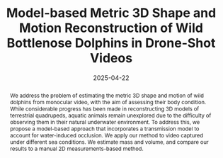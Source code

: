 ---
# Documentation: https://wowchemy.com/docs/managing-content/

title: "Model-based Metric 3D Shape and Motion Reconstruction of Wild Bottlenose Dolphins in Drone-Shot Videos"
subtitle: ''
summary: ''
authors:
- baieri
- Riccardo Cicciarella
- Michael Krützen
- rodola
- Silvia Zuffi


# Author notes (optional)
author_notes:
  - 'Equal contribution'
  - 'Equal contribution'

tags: []
categories: []
date: '2025-04-22'
lastmod: 2025-02-27T:26:44
featured: false
draft: false
publication_short: "Preprint"

image:
  caption: ''
  focal_point: 'Center'
  preview_only: false

projects: []
publishDate: '2025-27-02T:26:44'
publication_types:
- '3'
abstract: "We address the problem of estimating the metric 3D shape and motion of wild dolphins from monocular video, with the aim of assessing their body condition. While considerable progress has been made in reconstructing 3D models of terrestrial quadrupeds, aquatic animals remain unexplored due to the difficulty of observing them in their natural underwater environment. To address this, we propose a model-based approach that incorporates a transmission model to account for water-induced occlusion. We apply our method to video captured under different sea conditions. We estimate mass and volume, and compare our results to a manual 2D measurements-based method."

links:
- name: arXiv
  url : https://arxiv.org/abs/2504.15782

publication: '*ArXiv preprint*'
---